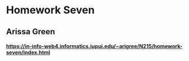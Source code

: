 # Homework Seven

## Arissa Green

#### https://in-info-web4.informatics.iupui.edu/~arigree/N215/homework-seven/index.html
